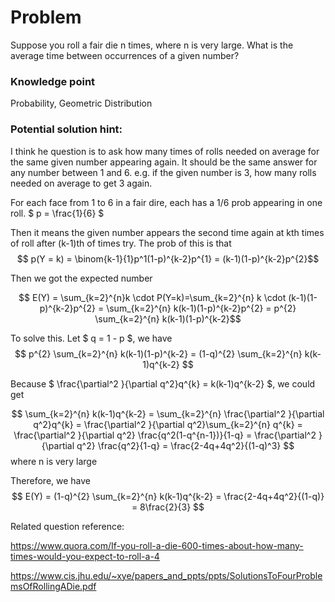 # Problem

 Suppose you roll a fair die n times, where n is very large. What is the average time between occurrences of a given number?


### Knowledge point
Probability, Geometric Distribution

### Potential solution hint:

I think he question is to ask how many times of rolls needed on average for the same given number appearing again. It should be the same answer for any number between 1 and 6. 
e.g. if the given number is 3, how many rolls needed on average to get 3 again.


For each face from 1 to 6 in a fair dire, each has a 1/6 prob appearing in one roll.
$ p = \frac{1}{6} $

Then it means the given number appears the second time again at kth times of roll  after (k-1)th of times try.
The prob of this is that
 $$ p(Y = k) = \binom{k-1}{1}p^1(1-p)^{k-2}p^{1} = (k-1)(1-p)^{k-2}p^{2}$$

Then we got the expected number 

$$ E(Y) = \sum_{k=2}^{n}k \cdot P(Y=k)=\sum_{k=2}^{n} k \cdot (k-1)(1-p)^{k-2}p^{2} = \sum_{k=2}^{n} k(k-1)(1-p)^{k-2}p^{2} = p^{2} \sum_{k=2}^{n} k(k-1)(1-p)^{k-2}$$

To solve this.
Let $ q = 1 - p $, 
we have 
$$ p^{2} \sum_{k=2}^{n} k(k-1)(1-p)^{k-2} = (1-q)^{2} \sum_{k=2}^{n} k(k-1)q^{k-2} $$

Because $ \frac{\partial^2 }{\partial q^2}q^{k} =  k(k-1)q^{k-2} $, we could get


$$ \sum_{k=2}^{n} k(k-1)q^{k-2} = \sum_{k=2}^{n}  \frac{\partial^2 }{\partial q^2}q^{k} = \frac{\partial^2 }{\partial q^2}\sum_{k=2}^{n} q^{k}  = \frac{\partial^2 }{\partial q^2} \frac{q^2(1-q^{n-1})}{1-q} = \frac{\partial^2 }{\partial q^2} \frac{q^2}{1-q} = \frac{2-4q+4q^2}{(1-q)^3}  $$  where n is very large

Therefore, we have 
$$ E(Y) = (1-q)^{2} \sum_{k=2}^{n} k(k-1)q^{k-2} = \frac{2-4q+4q^2}{(1-q)} = 8\frac{2}{3} $$ 


Related question reference:

https://www.quora.com/If-you-roll-a-die-600-times-about-how-many-times-would-you-expect-to-roll-a-4

https://www.cis.jhu.edu/~xye/papers_and_ppts/ppts/SolutionsToFourProblemsOfRollingADie.pdf